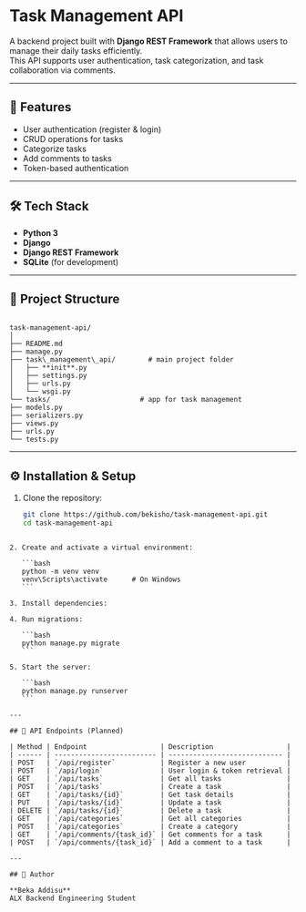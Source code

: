 
# Task Management API

A backend project built with **Django REST Framework** that allows users to manage their daily tasks efficiently.  
This API supports user authentication, task categorization, and task collaboration via comments.

---

## 🚀 Features
- User authentication (register & login)
- CRUD operations for tasks
- Categorize tasks
- Add comments to tasks
- Token-based authentication

---

## 🛠️ Tech Stack
- **Python 3**
- **Django**
- **Django REST Framework**
- **SQLite** (for development)
  

---

## 📂 Project Structure
```

task-management-api/
│
├── README.md
├── manage.py
├── task\_management\_api/        # main project folder
│   ├── **init**.py
│   ├── settings.py
│   ├── urls.py
│   └── wsgi.py
└── tasks/                      # app for task management
├── models.py
├── serializers.py
├── views.py
├── urls.py
└── tests.py

````

---

## ⚙️ Installation & Setup

1. Clone the repository:
   ```bash
   git clone https://github.com/bekisho/task-management-api.git
   cd task-management-api
````

2. Create and activate a virtual environment:

   ```bash
   python -m venv venv
   venv\Scripts\activate      # On Windows
   ```

3. Install dependencies:

4. Run migrations:

   ```bash
   python manage.py migrate
   ```

5. Start the server:

   ```bash
   python manage.py runserver
   ```

---

## 📌 API Endpoints (Planned)

| Method | Endpoint                  | Description                  |
| ------ | ------------------------- | ---------------------------- |
| POST   | `/api/register`           | Register a new user          |
| POST   | `/api/login`              | User login & token retrieval |
| GET    | `/api/tasks`              | Get all tasks                |
| POST   | `/api/tasks`              | Create a task                |
| GET    | `/api/tasks/{id}`         | Get task details             |
| PUT    | `/api/tasks/{id}`         | Update a task                |
| DELETE | `/api/tasks/{id}`         | Delete a task                |
| GET    | `/api/categories`         | Get all categories           |
| POST   | `/api/categories`         | Create a category            |
| GET    | `/api/comments/{task_id}` | Get comments for a task      |
| POST   | `/api/comments/{task_id}` | Add a comment to a task      |

---

## 👤 Author

**Beka Addisu**
ALX Backend Engineering Student






